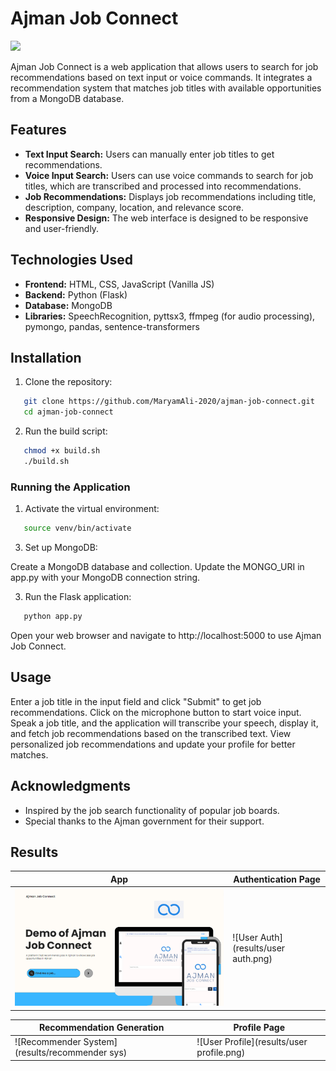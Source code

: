 # Ajman Job Connect
<a href="https://app.commanddash.io/agent?github=https://github.com/MaryamAli-2020/ajman-job-connect"><img src="https://img.shields.io/badge/AI-Code%20Gen-EB9FDA"></a>

Ajman Job Connect is a web application that allows users to search for job recommendations based on text input or voice commands. It integrates a recommendation system that matches job titles with available opportunities from a MongoDB database.

## Features

- **Text Input Search:** Users can manually enter job titles to get recommendations.
- **Voice Input Search:** Users can use voice commands to search for job titles, which are transcribed and processed into recommendations.
- **Job Recommendations:** Displays job recommendations including title, description, company, location, and relevance score.
- **Responsive Design:** The web interface is designed to be responsive and user-friendly.

## Technologies Used

- **Frontend:** HTML, CSS, JavaScript (Vanilla JS)
- **Backend:** Python (Flask)
- **Database:** MongoDB
- **Libraries:** SpeechRecognition, pyttsx3, ffmpeg (for audio processing), pymongo, pandas, sentence-transformers

## Installation

1. Clone the repository:
```bash
   git clone https://github.com/MaryamAli-2020/ajman-job-connect.git
   cd ajman-job-connect
```

2. Run the build script:
```bash
   chmod +x build.sh
   ./build.sh
```

### Running the Application

1. Activate the virtual environment:
```bash
   source venv/bin/activate
 ```

3. Set up MongoDB:

Create a MongoDB database and collection.
Update the MONGO_URI in app.py with your MongoDB connection string.

3. Run the Flask application:
```bash
   python app.py
```

Open your web browser and navigate to http://localhost:5000 to use Ajman Job Connect.

## Usage

Enter a job title in the input field and click "Submit" to get job recommendations.
Click on the microphone button to start voice input. Speak a job title, and the application will transcribe your speech, display it, and fetch job recommendations based on the transcribed text.
View personalized job recommendations and update your profile for better matches.


## Acknowledgments

- Inspired by the job search functionality of popular job boards.
- Special thanks to the Ajman government for their support.

## Results

| App | Authentication Page |
|-----|---------------------|
| ![Demo](results/demo.png) | ![User Auth](results/user auth.png) |

| Recommendation Generation | Profile Page |
|---------------------------|--------------|
| ![Recommender System](results/recommender sys) | ![User Profile](results/user profile.png) |




